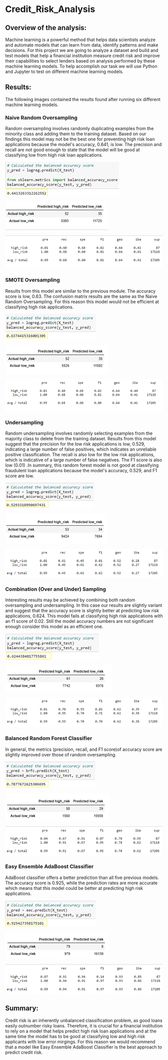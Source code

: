 # Credit_Risk_Analysis


## Overview of the analysis:

Machine learning is a powerful method  that helps data scientists analyze and automate models that can learn from data, identify patterns and make decisions. For this project we are going to analyze a dataset and build and test models that help a financial institution measure credit risk and improve their capabilities to select lenders based on  analysis performed by these machine learning models.
To help accomplish our task we will use Python  and Jupyter to test on different machine learning models. 



## Results: 

The following images contained the results found after running six different machine learning models.


### Naive Random Oversampling

Random oversampling involves randomly duplicating examples from the minority class and adding them to the training dataset. Based on our findings this model may not be the best one for preventing high risk loan applications because the model's accuracy, 0.641, is low. The precision and recall are not good enough  to state that the model will be good at classifying low from high risk loan applications.

![NRO_AS.png](https://github.com/ARobles127/Credit_Risk_Analysis/blob/main/Images/NRO_AS.png) 

![NRO_CM.png](https://github.com/ARobles127/Credit_Risk_Analysis/blob/main/Images/NRO_CM.png) 

![NRO.CRI.png](https://github.com/ARobles127/Credit_Risk_Analysis/blob/main/Images/NRO_CRI.png) 


### SMOTE Oversampling

Results from this model are similar to the previous module. The accuracy score is low, 0.63. The confusion matrix results are the same as the Naive Random Oversampling. For this reason this model would not be efficient at classifying high risk applications. 


![SO_AS.png](https://github.com/ARobles127/Credit_Risk_Analysis/blob/main/Images/SO_AS.png) 

![SO.CM.png](https://github.com/ARobles127/Credit_Risk_Analysis/blob/main/Images/SO_CM.png) 

![OS_CRI.png](https://github.com/ARobles127/Credit_Risk_Analysis/blob/main/Images/OS_CRI.png) 


### Undersampling

Random undersampling involves randomly selecting examples from the majority class to delete from the training dataset. Results from this model suggest that the precision for the low risk applications is low, 0.529, indicating a large number of false positives, which indicates an unreliable positive classification. The recall is also low for the low risk applications, which is indicative of a large number of false negatives. The F1 score is also low (0.01) .In summary, this random forest model is not good at classifying fraudulent loan applications because the model's accuracy, 0.529, and F1 score are low.

![U_AS.png](https://github.com/ARobles127/Credit_Risk_Analysis/blob/main/Images/U_AS.png) 

![U_CM.png](https://github.com/ARobles127/Credit_Risk_Analysis/blob/main/Images/O_CM.png) 

![U_CRI.png](https://github.com/ARobles127/Credit_Risk_Analysis/blob/main/Images/U_CRI.png) 


### Combination (Over and Under) Sampling

Interesting results may be achieved by combining both random oversampling and undersampling. In this case our results are slightly variant and suggest that the accuracy score is slightly better at predicting low risk applications, 0.624. This model fails at classifying high risk applications with an f1 score of 0.02. Still the model accuracy numbers are not significant enough consider this model as an efficient one. 

![CS_AS.png](https://github.com/ARobles127/Credit_Risk_Analysis/blob/main/Images/CS_AS.png) 

![CS_CM.png](https://github.com/ARobles127/Credit_Risk_Analysis/blob/main/Images/CS_CM.png) 

![SC_CRI.png](https://github.com/ARobles127/Credit_Risk_Analysis/blob/main/Images/CS_CRI.png) 


### Balanced Random Forest Classifier

In general, the metrics (precision, recall, and F1 score)of accuracy score are slightly improved over those of random oversampling. 

![BRF_AS.png](https://github.com/ARobles127/Credit_Risk_Analysis/blob/main/Images/BRF_AS.png) 

![BRF_CM.png](https://github.com/ARobles127/Credit_Risk_Analysis/blob/main/Images/BRF_CM.png) 

![BRF_CRI.png](https://github.com/ARobles127/Credit_Risk_Analysis/blob/main/Images/BRF_CRI.png) 



### Easy Ensemble AdaBoost Classifier
AdaBoost classifier offers a better prediction than all five previous models. The accuracy score is 0.925, while the prediction rates are more accurate which means that this model could be better at predicting high risk applications. 

![EEA_AS.png](https://github.com/ARobles127/Credit_Risk_Analysis/blob/main/Images/EEA_AS.png) 

![EEA_CM.png](https://github.com/ARobles127/Credit_Risk_Analysis/blob/main/Images/EEA_CM.png) 

![EEA_CRI.png](https://github.com/ARobles127/Credit_Risk_Analysis/blob/main/Images/EEA_CRI.png) 



## Summary: 

Credit risk is an inherently unbalanced classification problem, as good loans easily outnumber risky loans. Therefore, it is crucial for a financial institution to rely on a model that helps predict high risk loan applications and at the same time the model has to be good at classifying low and high risk applicants with low error mirgings. For this reason we would  recommend that a model like Easy Ensemble AdaBoost Classifier is the best approach to predict credit risk. 
